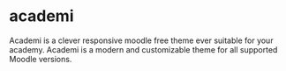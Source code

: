 # academi
Academi is a clever responsive moodle free theme ever suitable for your academy. Academi is a modern and customizable theme for all supported Moodle versions. 
